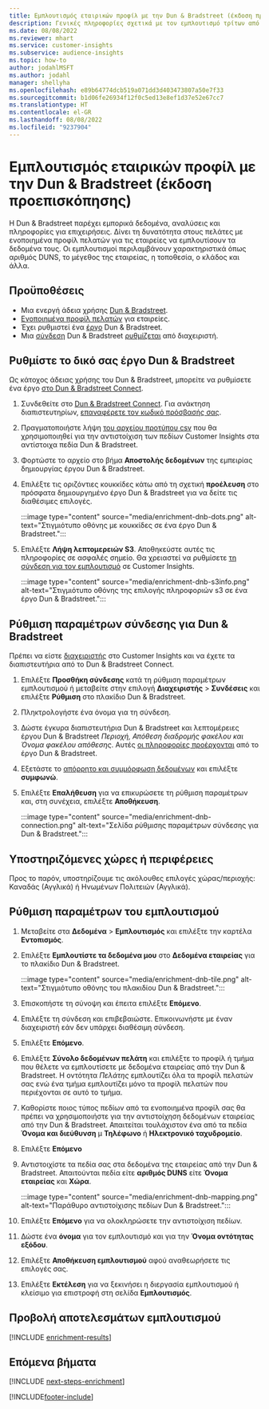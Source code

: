 ```yaml
---
title: Εμπλουτισμός εταιρικών προφίλ με την Dun & Bradstreet (έκδοση προεπισκόπησης)
description: Γενικές πληροφορίες σχετικά με τον εμπλουτισμό τρίτων από την Dun & Bradstreet.
ms.date: 08/08/2022
ms.reviewer: mhart
ms.service: customer-insights
ms.subservice: audience-insights
ms.topic: how-to
author: jodahlMSFT
ms.author: jodahl
manager: shellyha
ms.openlocfilehash: e89b64774dcb519a071dd3d403473807a50e7f33
ms.sourcegitcommit: b1d06fe26934f12f0c5ed13e8ef1d37e52e67cc7
ms.translationtype: HT
ms.contentlocale: el-GR
ms.lasthandoff: 08/08/2022
ms.locfileid: "9237904"
---
```

# <a name="enrich-company-profiles-with-dun--bradstreet-preview"></a>Εμπλουτισμός εταιρικών προφίλ με την Dun & Bradstreet (έκδοση προεπισκόπησης)

Η Dun & Bradstreet παρέχει εμπορικά δεδομένα, αναλύσεις και πληροφορίες για επιχειρήσεις. Δίνει τη δυνατότητα στους πελάτες με ενοποιημένα προφίλ πελατών για τις εταιρείες να εμπλουτίσουν τα δεδομένα τους. Οι εμπλουτισμοί περιλαμβάνουν χαρακτηριστικά όπως αριθμός DUNS, το μέγεθος της εταιρείας, η τοποθεσία, ο κλάδος και άλλα.

## <a name="prerequisites"></a>Προϋποθέσεις

- Μια ενεργή άδεια χρήσης [Dun & Bradstreet](https://www.dnb.com/marketing/media/give-your-data-a-boost.html?source=microsoft_audience_insights).
- [Ενοποιημένα προφίλ πελατών](customer-profiles.md) για εταιρείες.
- Έχει ρυθμιστεί ένα [έργο](#set-up-your-dun--bradstreet-project) Dun & Bradstreet.
- Μια [σύνδεση](connections.md) Dun & Bradstreet [ρυθμίζεται](#configure-a-connection-for-dun--bradstreet) από διαχειριστή.

## <a name="set-up-your-dun--bradstreet-project"></a>Ρυθμίστε το δικό σας έργο Dun & Bradstreet

Ως κάτοχος άδειας χρήσης του Dun & Bradstreet, μπορείτε να ρυθμίσετε ένα έργο [στο Dun & Bradstreet Connect](https://connect.dnb.com?lead_source=microsoft_audienceinsights).

1. Συνδεθείτε στο [Dun & Bradstreet Connect](https://connect.dnb.com?lead_source=microsoft_audienceinsights). Για ανάκτηση διαπιστευτηρίων, [επαναφέρετε τον κωδικό πρόσβασής σας](https://sso.dnb.com/signin/forgot-password?lead_source=microsoft_audienceinsights).

1. Πραγματοποιήστε λήψη [του αρχείου προτύπου csv](https://c360devenrichment.blob.core.windows.net/mapping/DnBCIdatamapping.csv) που θα χρησιμοποιηθεί για την αντιστοίχιση των πεδίων Customer Insights στα αντίστοιχα πεδία Dun & Bradstreet.

1. Φορτώστε το αρχείο στο βήμα **Αποστολής δεδομένων** της εμπειρίας δημιουργίας έργου Dun & Bradstreet.

1. Επιλέξτε τις οριζόντιες κουκκίδες κάτω από τη σχετική **προέλευση** στο πρόσφατα δημιουργημένο έργο Dun & Bradstreet για να δείτε τις διαθέσιμες επιλογές.

   :::image type="content" source="media/enrichment-dnb-dots.png" alt-text="Στιγμιότυπο οθόνης με κουκκίδες σε ένα έργο Dun & Bradstreet.":::

1. Επιλέξτε **Λήψη λεπτομερειών S3**. Αποθηκεύστε αυτές τις πληροφορίες σε ασφαλές σημείο. Θα χρειαστεί να ρυθμίσετε [τη σύνδεση για τον εμπλουτισμό](#configure-a-connection-for-dun--bradstreet) σε Customer Insights.

   :::image type="content" source="media/enrichment-dnb-s3info.png" alt-text="Στιγμιότυπο οθόνης της επιλογής πληροφοριών s3 σε ένα έργο Dun & Bradstreet.":::

## <a name="configure-a-connection-for-dun--bradstreet"></a>Ρύθμιση παραμέτρων σύνδεσης για Dun & Bradstreet

Πρέπει να είστε [διαχειριστής](permissions.md#admin) στο Customer Insights και να έχετε τα διαπιστευτήρια από το Dun & Bradstreet Connect.

1. Επιλέξτε **Προσθήκη σύνδεσης** κατά τη ρύθμιση παραμέτρων εμπλουτισμού ή μεταβείτε στην επιλογή **Διαχειριστής** > **Συνδέσεις** και επιλέξτε **Ρύθμιση** στο πλακίδιο Dun & Bradstreet.

1. Πληκτρολογήστε ένα όνομα για τη σύνδεση.

1. Δώστε έγκυρα διαπιστευτήρια Dun & Bradstreet και λεπτομέρειες έργου Dun & Bradstreet *Περιοχή, Απόθεση διαδρομής φακέλου και Όνομα φακέλου απόθεσης*. Αυτές [οι πληροφορίες προέρχονται](#set-up-your-dun--bradstreet-project) από το έργο Dun & Bradstreet.

1. Εξετάστε το [απόρρητο και συμμόρφωση δεδομένων](connections.md#data-privacy-and-compliance) και επιλέξτε **συμφωνώ**.

1. Επιλέξτε **Επαλήθευση** για να επικυρώσετε τη ρύθμιση παραμέτρων και, στη συνέχεια, επιλέξτε **Αποθήκευση**.

   :::image type="content" source="media/enrichment-dnb-connection.png" alt-text="Σελίδα ρύθμισης παραμέτρων σύνδεσης για Dun & Bradstreet.":::

## <a name="supported-countries-or-regions"></a>Υποστηριζόμενες χώρες ή περιφέρειες

Προς το παρόν, υποστηρίζουμε τις ακόλουθες επιλογές χώρας/περιοχής: Καναδάς (Αγγλικά) ή Ηνωμένων Πολιτειών (Αγγλικά).

## <a name="configure-the-enrichment"></a>Ρύθμιση παραμέτρων του εμπλουτισμού

1. Μεταβείτε στα **Δεδομένα** > **Εμπλουτισμός** και επιλέξτε την καρτέλα **Εντοπισμός**.

1. Επιλέξτε **Εμπλουτίστε τα δεδομένα μου** στο **Δεδομένα εταιρείας** για το πλακίδιο Dun & Bradstreet.

   :::image type="content" source="media/enrichment-dnb-tile.png" alt-text="Στιγμιότυπο οθόνης του πλακιδίου Dun & Bradstreet.":::

1. Επισκοπήστε τη σύνοψη και έπειτα επιλέξτε **Επόμενο**.

1. Επιλέξτε τη σύνδεση και επιβεβαιώστε. Επικοινωνήστε με έναν διαχειριστή εάν δεν υπάρχει διαθέσιμη σύνδεση.

1. Επιλέξτε **Επόμενο**.

1. Επιλέξτε **Σύνολο δεδομένων πελάτη** και επιλέξτε το προφίλ ή τμήμα που θέλετε να εμπλουτίσετε με δεδομένα εταιρείας από την Dun & Bradstreet. Η οντότητα *Πελάτης* εμπλουτίζει όλα τα προφίλ πελατών σας ενώ ένα τμήμα εμπλουτίζει μόνο τα προφίλ πελατών που περιέχονται σε αυτό το τμήμα.

1. Καθορίστε ποιος τύπος πεδίων από τα ενοποιημένα προφίλ σας θα πρέπει να χρησιμοποιήστε για την αντιστοίχηση δεδομένων εταιρείας από την Dun & Bradstreet. Απαιτείται τουλάχιστον ένα από τα πεδία **Όνομα και διεύθυνση** μ **Τηλέφωνο** ή **Ηλεκτρονικό ταχυδρομείο**.

1. Επιλέξτε **Επόμενο**

1. Αντιστοιχίστε τα πεδία σας στα δεδομένα της εταιρείας από την Dun & Bradstreet. Απαιτούνται πεδία είτε **αριθμός DUNS** είτε **Όνομα εταιρείας** και **Χώρα**.

      :::image type="content" source="media/enrichment-dnb-mapping.png" alt-text="Παράθυρο αντιστοίχισης πεδίων Dun & Bradstreet.":::

1. Επιλέξτε **Επόμενο** για να ολοκληρώσετε την αντιστοίχιση πεδίων.

1. Δώστε ένα **όνομα** για τον εμπλουτισμό και για την **Όνομα οντότητας εξόδου**.

1. Επιλέξτε **Αποθήκευση εμπλουτισμού** αφού αναθεωρήσετε τις επιλογές σας.

1. Επιλέξτε **Εκτέλεση** για να ξεκινήσει η διεργασία εμπλουτισμού ή κλείσιμο για επιστροφή στη σελίδα **Εμπλουτισμός**.

## <a name="view-enrichment-results"></a>Προβολή αποτελεσμάτων εμπλουτισμού

[!INCLUDE [enrichment-results](includes/enrichment-results.md)]

## <a name="next-steps"></a>Επόμενα βήματα

[!INCLUDE [next-steps-enrichment](includes/next-steps-enrichment.md)]

[!INCLUDE[footer-include](includes/footer-banner.md)]
